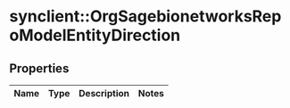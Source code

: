 # synclient::OrgSagebionetworksRepoModelEntityDirection


## Properties
Name | Type | Description | Notes
------------ | ------------- | ------------- | -------------


